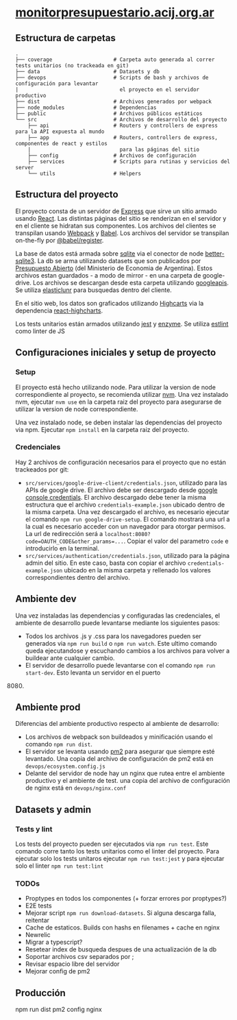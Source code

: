 # [monitorpresupuestario.acij.org.ar](http://monitorpresupuestario.acij.org.ar/)

## Estructura de carpetas

```
.
├── coverage                    # Carpeta auto generada al correr tests unitarios (no trackeada en git)
├── data                        # Datasets y db
├── devops                      # Scripts de bash y archivos de configuración para levantar
|                                 el proyecto en el servidor productivo
├── dist                        # Archivos generados por webpack
├── node_modules                # Dependencias
├── public                      # Archivos públicos estáticos
└── src                         # Archivos de desarrollo del proyecto
    ├── api                     # Routers y controllers de express para la API expuesta al mundo
    ├── app                     # Routers, controllers de express, componentes de react y estilos 
    |                             para las páginas del sitio
    ├── config                  # Archivos de configuración
    ├── services                # Scripts para rutinas y servicios del server
    └── utils                   # Helpers
```

## Estructura del proyecto

El proyecto consta de un servidor de [Express](https://expressjs.com/) que sirve un sitio armado usando
[React](https://reactjs.org/). Las distintas páginas del sitio se renderizan en el servidor y en el cliente se
hidratan sus componentes. Los archivos del clientes se transpilan usando [Webpack](https://webpack.js.org/)
y [Babel](https://babeljs.io/). Los archivos del servidor se transpilan on-the-fly por
[@babel/register](https://babeljs.io/docs/en/babel-register).

La base de datos está armada sobre [sqlite](https://www.sqlite.org/index.html) via el conector de node 
[better-sqlite3](https://www.npmjs.com/package/better-sqlite3). La db se arma utilizando datasets que son 
publicados por [Presupuesto Abierto](https://www.presupuestoabierto.gob.ar/sici/datos-abiertos#) (del Ministerio 
de Economia de Argentina). Estos archivos estan guardados - a modo de mirror - en una carpeta de google-drive. Los
archivos se descargan desde esta carpeta utilizando [googleapis](https://www.npmjs.com/package/googleapis).
Se utiliza [elasticlunr](https://www.npmjs.com/package/elasticlunr) para busquedas dentro del cliente.  

En el sitio web, los datos son graficados utilizando [Highcarts](https://www.highcharts.com/) via la dependencia 
[react-highcharts](https://www.npmjs.com/package/react-highcharts). 

Los tests unitarios están armados utilizando [jest](https://jestjs.io/) y [enzyme](https://enzymejs.github.io/enzyme/).
Se utiliza [estlint](https://eslint.org/) como linter de JS

## Configuraciones iniciales y setup de proyecto

### Setup

El proyecto está hecho utilizando node. Para utilizar la version de node correspondiente
al proyecto, se recomienda utilizar [nvm](https://github.com/nvm-sh/nvm). Una vez instalado
nvm, ejecutar `nvm use` en la carpeta raiz del proyecto para asegurarse de utilizar la
version de node correspondiente. 

Una vez instalado node, se deben instalar las dependencias del proyecto via npm. Ejecutar
`npm install` en la carpeta raiz del proyecto.

### Credenciales

Hay 2 archivos de configuración necesarios para el proyecto que no están trackeados por git:

- `src/services/google-drive-client/credentials.json`, utilizado para las APIs de google drive. El archivo debe ser
descargado desde [google console credentials](https://console.developers.google.com/apis/credentials). El archivo
descargado debe tener la misma estructura que el archivo `credentials-example.json` ubicado dentro de la misma carpeta.
Una vez descargado el archivo, es necesario ejecutar el comando `npm run google-drive-setup`. El comando mostrará
una url a la cual es necesario acceder con un navegador para otorgar permisos. La url de redirección será a 
`localhost:8080?code=OAUTH_CODE&other_params=...`. Copiar el valor del parametro `code` e introducirlo en la terminal.
- `src/services/authentication/credentials.json`, utilizado para la página admin del sitio. En este caso, basta con
copiar el archivo `credentials-example.json` ubicado en la misma carpeta y rellenado los valores correspondientes 
dentro del archivo.

## Ambiente dev

Una vez instaladas las dependencias y configuradas las credenciales, el ambiente de desarrollo puede levantarse
mediante los siguientes pasos:  

- Todos los archivos .js y .css para los navegadores pueden ser generados via `npm run build` o `npm run watch`. Este
ultimo comando queda ejecutandose y escuchando cambios a los archivos para volver a buildear ante cualquier cambio.
- El servidor de desarrollo puede levantarse con el comando `npm run start-dev`. Esto levanta un servidor en el puerto
8080. 

## Ambiente prod

Diferencias del ambiente productivo respecto al ambiente de desarrollo:

- Los archivos de webpack son buildeados y minificación usando el comando `npm run dist`.
- El servidor se levanta usando [pm2](https://pm2.keymetrics.io/) para asegurar que siempre esté levantado. Una copia 
del archivo de configuración de pm2 está en `devops/ecosystem.config.js`
- Delante del servidor de node hay un nginx que rutea entre el ambiente productivo y el ambiente de test. una copia 
del archivo de configuración de nginx está en `devops/nginx.conf`

## Datasets y admin



### Tests y lint

Los tests del proyecto pueden ser ejecutados via `npm run test`. Este comando corre tanto los tests unitarios como el
linter del proyecto. Para ejecutar solo los tests unitaros ejecutar `npm run test:jest` y para ejecutar solo el linter
`npm run test:lint` 

### TODOs

- Proptypes en todos los componentes (+ forzar errores por proptypes?)
- E2E tests
- Mejorar script `npm run download-datasets`. Si alguna descarga falla, reitentar
- Cache de estaticos. Builds con hashs en filenames + cache en nginx
- Newrelic
- Migrar a typescript?
- Resetear index de busqueda despues de una actualización de la db
- Soportar archivos csv separados por ;
- Revisar espacio libre del servidor
- Mejorar config de pm2

## Producción

npm run dist
pm2 config
nginx

